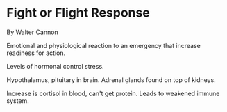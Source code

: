 # Fight or Flight Response

By Walter Cannon

Emotional and physiological reaction to an emergency that increase readiness for action.

Levels of hormonal control stress.

Hypothalamus, pituitary in brain. Adrenal glands found on top of kidneys.

Increase is cortisol in blood, can't get protein. Leads to weakened immune system. 